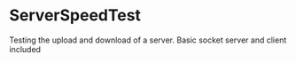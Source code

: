 # ServerSpeedTest
Testing the upload and download of a server. Basic socket server and client included
